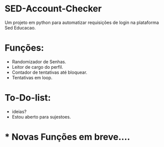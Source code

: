 # SED-Account-Checker
Um projeto em python para automatizar requisições de login na plataforma Sed Educacao.
# Funções:
 * Randomizador de Senhas.
 * Leitor de cargo do perfil.
 * Contador de tentativas até bloquear.
 * Tentativas em loop.

# To-Do-list:
* ideias?
* Estou aberto para sujestoes.

# * Novas Funções em breve....
